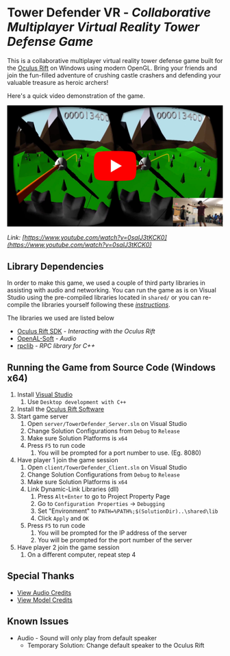 # Tower Defender VR - *Collaborative Multiplayer Virtual Reality Tower Defense Game*

This is a collaborative multiplayer virtual reality tower defense game built
for the [Oculus Rift](https://www.oculus.com/rift/) on Windows using modern
OpenGL. Bring your friends and join the fun-filled adventure of crushing
castle crashers and defending your valuable treasure as heroic archers!

Here's a quick video demonstration of the game.

[![Demonstration on YouTube](/doc/images/Preview.jpg)](https://www.youtube.com/watch?v=0salJ3tKCK0)

*Link: [https://www.youtube.com/watch?v=0salJ3tKCK0](https://www.youtube.com/watch?v=0salJ3tKCK0)*

## Library Dependencies

In order to make this game, we used a couple of third party libraries in assisting with
audio and networking. You can run the game as is on Visual Studio using the pre-compiled
libraries located in `shared/` or you can re-compile the libraries yourself following
these *[instructions](https://github.com/peternmai/TowerDefender/shared/)*.

The libraries we used are listed below

* [Oculus Rift SDK](https://developer.oculus.com/documentation/pcsdk/latest/concepts/dg-sdk-setup/) *- Interacting with the Oculus Rift*
* [OpenAL-Soft](https://github.com/kcat/openal-soft) *- Audio*
* [rpclib](https://github.com/rpclib/rpclib) *- RPC library for C++*

## Running the Game from Source Code (Windows x64)

1. Install [Visual Studio](https://visualstudio.microsoft.com/)
    1. Use `Desktop development with C++`
1. Install the [Oculus Rift Software](https://www.oculus.com/rift/setup/)
1. Start game server
    1. Open `server/TowerDefender_Server.sln` on Visual Studio
    1. Change Solution Configurations from `Debug` to `Release`
    1. Make sure Solution Platforms is `x64`
    1. Press `F5` to run code
        1. You will be prompted for a port number to use. (Eg. 8080)
1. Have player 1 join the game session
    1. Open `client/TowerDefender_Client.sln` on Visual Studio
    1. Change Solution Configurations from `Debug` to `Release`
    1. Make sure Solution Platforms is `x64`
    1. Link Dynamic-Link Libraries (dll)
        1. Press `Alt+Enter` to go to Project Property Page
        1. Go to `Configuration Properties` -> `Debugging`
        1. Set "Environment" to `PATH=%PATH%;$(SolutionDir)..\shared\lib`
        1. Click `Apply` and `OK`
    1. Press `F5` to run code
        1. You will be prompted for the IP address of the server
        1. You will be prompted for the port number of the server
1. Have player 2 join the game session
    1. On a different computer, repeat step 4

## Special Thanks

* [View Audio Credits](https://github.com/peternmai/TowerDefender/client/audio)
* [View Model Credits](https://github.com/peternmai/TowerDefender/client/objects)

## Known Issues

* Audio - Sound will only play from default speaker
  * Temporary Solution: Change default speaker to the Oculus Rift
